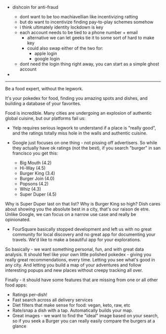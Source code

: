 - dishcoin for anti-fraud
  - dont want to be too machiavellian like incentivizing ratting
  - but do want to incentivize finding pay-to-play schemes somehow
  - i think ultimately identity lockdown is key
  - each account needs to be tied to a phone number + email
    - alternative we can let geeks tie it to some sort of hard to make key
    - could also swap either of the two for:
      - apple login
      - google login
  - dont need the login thing right away, you can start as a simple ghost account

-

---

Be a food expert, without the legwork.

It's your pokedex for food, finding you amazing spots and dishes, and building a database of your favorites.

Food is incredible. Many cities are undergoing an explosion of authentic global cuisine, but our platforms fail us:

- Yelp requires serious legwork to understand if a place is "really good", and the ratings totally miss hole in the walls and authentic cuisine.

- Google just focuses on one thing - not pissing off advertisers. So while they actually have ok ratings (not the best), if you search "burger" in san francisco you get this:

  - Big Mouth (4.2)
  - Hi-Way (4.5)
  - Burger King (3.4)
  - Burger Join (4.0)
  - Popsons (4.2)
  - Whiz (4.3)
  - Super Duper (4.5)

Why is Super Duper last on that list? Why is Burger King so high? Dish cares about showing you the absolute best in a city, that's our raison de etre. Unlike Google, we can focus on a narrow use case and really be opinionated.

- FourSquare basically stopped development and left us with no great community for local discovery and no great app for documenting your travels. We'd like to make a beautiful app for your explorations.

So basically - we want something personal, fun, and with great data analysis. It should feel like your own little polished pokedex - giving you really great recommendations, every time. Letting you see what's good in any city. And letting you build a map of your adventures and follow interesting popups and new places without creepy tracking all over.

Finally - it should have some features that are missing from one or all other food apps:

- Ratings per-dish!
- Fast search across all delivery services
- Diet filters that make sense for food: vegan, keto, raw, etc
- Rate/snap a dish with a tap. Automatically builds your map.
- Great images - we want to find the "ideal" image based on your search, so if you seek a Burger you can really easily compare the burgers at a glance

